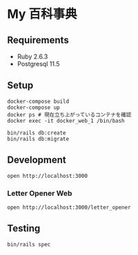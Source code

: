 # My 百科事典

## Requirements

- Ruby 2.6.3
- Postgresql 11.5

## Setup

```
docker-compose build
docker-compose up
docker ps # 現在立ち上がっているコンテナを確認
docker exec -it docker_web_1 /bin/bash
```

```
bin/rails db:create
bin/rails db:migrate
```

## Development

```
open http://localhost:3000
```

### Letter Opener Web

```
open http://localhost:3000/letter_opener
```

## Testing

```
bin/rails spec
```
